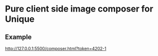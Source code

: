 # Pure client side image composer for Unique

## Example

http://127.0.0.1:5500/composer.html?token=4202-1